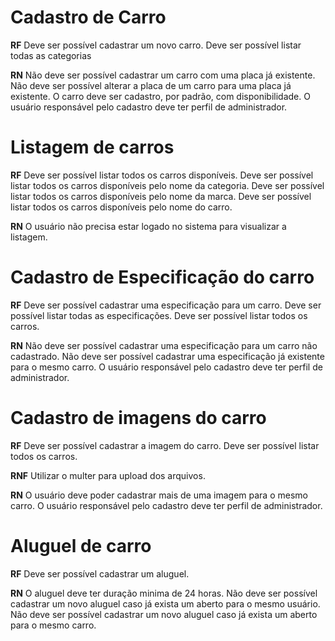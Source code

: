 # Cadastro de Carro

**RF**
Deve ser possível cadastrar um novo carro.
Deve ser possível listar todas as categorias

**RN**
Não deve ser possível cadastrar um carro com uma placa já existente.
Não deve ser possível alterar a placa de um carro para uma placa já existente.
O carro deve ser cadastro, por padrão, com disponibilidade.
O usuário responsável pelo cadastro deve ter perfil de administrador.


# Listagem de carros

**RF**
Deve ser possível listar todos os carros disponíveis.
Deve ser possível listar todos os carros disponíveis pelo nome da categoria.
Deve ser possível listar todos os carros disponíveis pelo nome da marca.
Deve ser possível listar todos os carros disponíveis pelo nome do carro.

**RN**
O usuário não precisa estar logado no sistema para visualizar a listagem.


# Cadastro de Especificação do carro

**RF**
Deve ser possível cadastrar uma especificação para um carro.
Deve ser possível listar todas as especificações.
Deve ser possível listar todos os carros.

**RN**
Não deve ser possível cadastrar uma especificação para um carro não cadastrado.
Não deve ser possível cadastrar uma especificação já existente para o mesmo carro.
O usuário responsável pelo cadastro deve ter perfil de administrador.

# Cadastro de imagens do carro

**RF**
Deve ser possível cadastrar a imagem do carro.
Deve ser possível listar todos os carros.

**RNF**
Utilizar o multer para upload dos arquivos.

**RN**
O usuário deve poder cadastrar mais de uma imagem para o mesmo carro.
O usuário responsável pelo cadastro deve ter perfil de administrador.

# Aluguel de carro
**RF**
Deve ser possível cadastrar um aluguel.

**RN**
O aluguel deve ter duração minima de 24 horas.
Não deve ser possível cadastrar um novo aluguel caso já exista um aberto para o mesmo usuário.
Não deve ser possível cadastrar um novo aluguel caso já exista um aberto para o mesmo carro.
